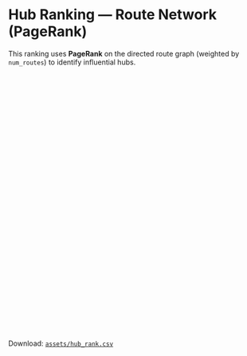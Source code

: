# Hub Ranking — Route Network (PageRank)

This ranking uses **PageRank** on the directed route graph (weighted by `num_routes`) to identify influential hubs.

<div id="hub_rank" style="height:520px;"></div>
<script src="https://cdn.plot.ly/plotly-2.32.0.min.js"></script>
<script>
function siteRoot(){ const parts=location.pathname.split('/').filter(Boolean); return parts.length?'/'+parts[0]+'/':'/'; }
function bust(u){ const v=Date.now(); return u+(u.includes('?')?'&':'?')+'v='+v; }
function renderHub(){ fetch(bust(siteRoot()+'assets/hub_rank.json')).then(r=>r.json()).then(fig=>{ Plotly.newPlot('hub_rank', fig.data, fig.layout, {displayModeBar:false, responsive:true}); }).catch(err=>{ console.error(err); document.getElementById('hub_rank').innerHTML='<em>Figure not available.</em>'; }); }
if(document.readyState==='loading') document.addEventListener('DOMContentLoaded',renderHub); else renderHub(); if(window.document$) document$.subscribe(renderHub);
</script>

Download: [`assets/hub_rank.csv`](../assets/hub_rank.csv)
